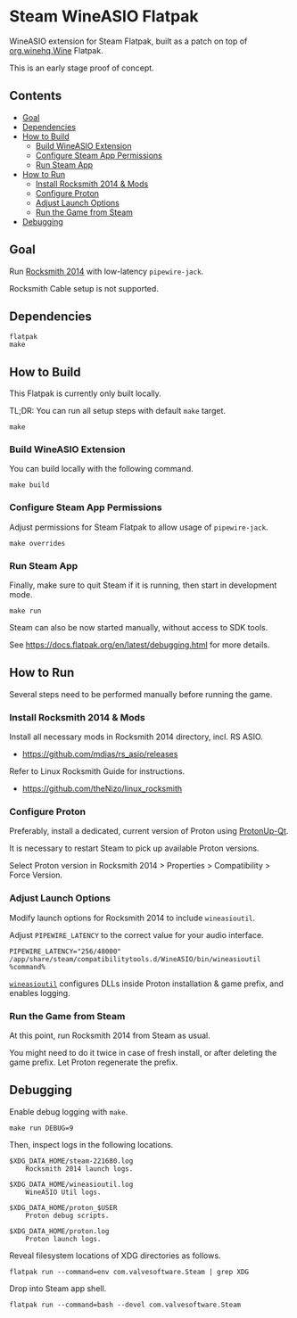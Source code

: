 # Steam WineASIO Flatpak <!-- omit in toc -->

WineASIO extension for Steam Flatpak, built as a patch on top of
[org.winehq.Wine](https://github.com/flathub/org.winehq.Wine) Flatpak.

This is an early stage proof of concept.


## Contents <!-- omit in toc -->

<!-- vscode: ext install yzhang.markdown-all-in-one -->
- [Goal](#goal)
- [Dependencies](#dependencies)
- [How to Build](#how-to-build)
  - [Build WineASIO Extension](#build-wineasio-extension)
  - [Configure Steam App Permissions](#configure-steam-app-permissions)
  - [Run Steam App](#run-steam-app)
- [How to Run](#how-to-run)
  - [Install Rocksmith 2014 \& Mods](#install-rocksmith-2014--mods)
  - [Configure Proton](#configure-proton)
  - [Adjust Launch Options](#adjust-launch-options)
  - [Run the Game from Steam](#run-the-game-from-steam)
- [Debugging](#debugging)


## Goal

Run [Rocksmith 2014](https://www.protondb.com/app/221680) with low-latency `pipewire-jack`.

Rocksmith Cable setup is not supported.


## Dependencies

    flatpak
    make


## How to Build

This Flatpak is currently only built locally.

TL;DR: You can run all setup steps with default `make` target.

    make


### Build WineASIO Extension

You can build locally with the following command.

    make build


### Configure Steam App Permissions

Adjust permissions for Steam Flatpak to allow usage of `pipewire-jack`.

    make overrides


### Run Steam App

Finally, make sure to quit Steam if it is running, then start in development mode.

    make run

Steam can also be now started manually, without access to SDK tools.

See https://docs.flatpak.org/en/latest/debugging.html for more details.


## How to Run

Several steps need to be performed manually before running the game.


### Install Rocksmith 2014 & Mods

Install all necessary mods in Rocksmith 2014 directory, incl. RS ASIO.

  - https://github.com/mdias/rs_asio/releases

Refer to Linux Rocksmith Guide for instructions.

  - https://github.com/theNizo/linux_rocksmith


### Configure Proton

Preferably, install a dedicated, current version of Proton using
[ProtonUp-Qt](https://flathub.org/apps/net.davidotek.pupgui2).

It is necessary to restart Steam to pick up available Proton versions.

Select Proton version in Rocksmith 2014 > Properties > Compatibility >
Force Version.


### Adjust Launch Options

Modify launch options for Rocksmith 2014 to include `wineasioutil`.

Adjust `PIPEWIRE_LATENCY` to the correct value for your audio interface.

    PIPEWIRE_LATENCY="256/48000" /app/share/steam/compatibilitytools.d/WineASIO/bin/wineasioutil %command%

[`wineasioutil`](wineasioutil/) configures DLLs inside Proton installation & game prefix, and enables logging.


### Run the Game from Steam

At this point, run Rocksmith 2014 from Steam as usual.

You might need to do it twice in case of fresh install,
or after deleting the game prefix. Let Proton regenerate the prefix.


## Debugging

Enable debug logging with `make`.

    make run DEBUG=9

Then, inspect logs in the following locations.

    $XDG_DATA_HOME/steam-221680.log
        Rocksmith 2014 launch logs.

    $XDG_DATA_HOME/wineasioutil.log
        WineASIO Util logs.

    $XDG_DATA_HOME/proton_$USER
        Proton debug scripts.

    $XDG_DATA_HOME/proton.log
        Proton launch logs.

Reveal filesystem locations of XDG directories as follows.

    flatpak run --command=env com.valvesoftware.Steam | grep XDG

Drop into Steam app shell.

    flatpak run --command=bash --devel com.valvesoftware.Steam
